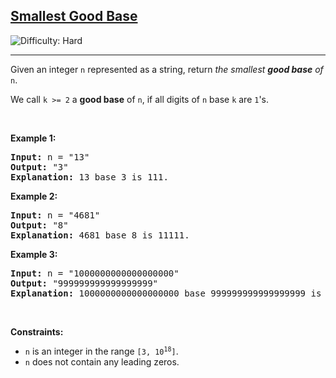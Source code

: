 <h2><a href="https://leetcode.com/problems/smallest-good-base">Smallest Good Base</a></h2> <img src='https://img.shields.io/badge/Difficulty-Hard-red' alt='Difficulty: Hard' /><hr><p>Given an integer <code>n</code> represented as a string, return <em>the smallest <strong>good base</strong> of</em> <code>n</code>.</p>

<p>We call <code>k &gt;= 2</code> a <strong>good base</strong> of <code>n</code>, if all digits of <code>n</code> base <code>k</code> are <code>1</code>&#39;s.</p>

<p>&nbsp;</p>
<p><strong class="example">Example 1:</strong></p>

<pre>
<strong>Input:</strong> n = &quot;13&quot;
<strong>Output:</strong> &quot;3&quot;
<strong>Explanation:</strong> 13 base 3 is 111.
</pre>

<p><strong class="example">Example 2:</strong></p>

<pre>
<strong>Input:</strong> n = &quot;4681&quot;
<strong>Output:</strong> &quot;8&quot;
<strong>Explanation:</strong> 4681 base 8 is 11111.
</pre>

<p><strong class="example">Example 3:</strong></p>

<pre>
<strong>Input:</strong> n = &quot;1000000000000000000&quot;
<strong>Output:</strong> &quot;999999999999999999&quot;
<strong>Explanation:</strong> 1000000000000000000 base 999999999999999999 is 11.
</pre>

<p>&nbsp;</p>
<p><strong>Constraints:</strong></p>

<ul>
	<li><code>n</code> is an integer in the range <code>[3, 10<sup>18</sup>]</code>.</li>
	<li><code>n</code> does not contain any leading zeros.</li>
</ul>
